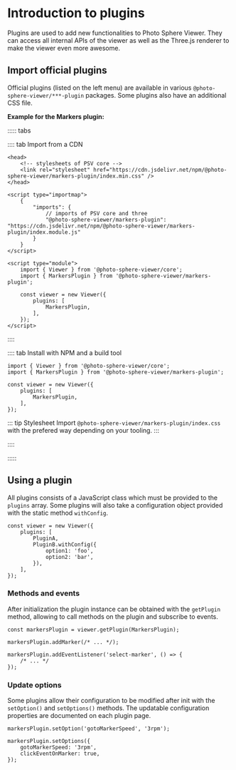 # Introduction to plugins

Plugins are used to add new functionalities to Photo Sphere Viewer. They can access all internal APIs of the viewer as well as the Three.js renderer to make the viewer even more awesome.

## Import official plugins

Official plugins (listed on the left menu) are available in various `@photo-sphere-viewer/***-plugin` packages. Some plugins also have an additional CSS file.

**Example for the Markers plugin:**

::::: tabs

:::: tab Import from a CDN

```html:line-numbers
<head>
    <!-- stylesheets of PSV core -->
    <link rel="stylesheet" href="https://cdn.jsdelivr.net/npm/@photo-sphere-viewer/markers-plugin/index.min.css" />
</head>

<script type="importmap">
    {
        "imports": {
            // imports of PSV core and three
            "@photo-sphere-viewer/markers-plugin": "https://cdn.jsdelivr.net/npm/@photo-sphere-viewer/markers-plugin/index.module.js"
        }
    }
</script>

<script type="module">
    import { Viewer } from '@photo-sphere-viewer/core';
    import { MarkersPlugin } from '@photo-sphere-viewer/markers-plugin';

    const viewer = new Viewer({
        plugins: [
            MarkersPlugin,
        ],
    });
</script>
```

::::

:::: tab Install with NPM and a build tool

```js:line-numbers
import { Viewer } from '@photo-sphere-viewer/core';
import { MarkersPlugin } from '@photo-sphere-viewer/markers-plugin';

const viewer = new Viewer({
    plugins: [
        MarkersPlugin,
    ],
});
```

::: tip Stylesheet
Import `@photo-sphere-viewer/markers-plugin/index.css` with the prefered way depending on your tooling.
:::

::::

:::::

## Using a plugin

All plugins consists of a JavaScript class which must be provided to the `plugins` array. Some plugins will also take a configuration object provided with the static method `withConfig`.

```js:line-numbers
const viewer = new Viewer({
    plugins: [
        PluginA,
        PluginB.withConfig({
            option1: 'foo',
            option2: 'bar',
        }),
    ],
});
```

### Methods and events

After initialization the plugin instance can be obtained with the `getPlugin` method, allowing to call methods on the plugin and subscribe to events.

```js:line-numbers
const markersPlugin = viewer.getPlugin(MarkersPlugin);

markersPlugin.addMarker(/* ... */);

markersPlugin.addEventListener('select-marker', () => {
    /* ... */
});
```

### Update options

Some plugins allow their configuration to be modified after init with the `setOption()` and `setOptions()` methods. The updatable configuration properties are documented on each plugin page.

```js:line-numbers
markersPlugin.setOption('gotoMarkerSpeed', '3rpm');

markersPlugin.setOptions({
    gotoMarkerSpeed: '3rpm',
    clickEventOnMarker: true,
});
```
